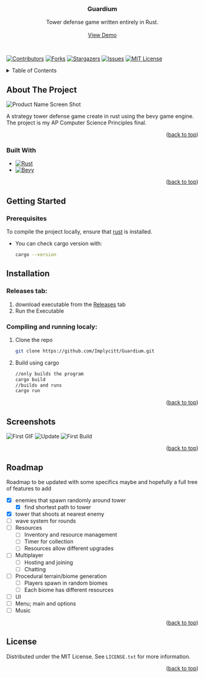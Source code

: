 <br />
<div align="center">
  <h3 align="center">Guardium</h3>

  <p align="center">
    Tower defense game written entirely in Rust.
    <br />
    <br />
    <a href="https://github.com/Implycitt/Guardium">View Demo</a>
  </p>
</div>

<br />

[![Contributors][contributors-shield]][contributors-url]
[![Forks][forks-shield]][forks-url]
[![Stargazers][stars-shield]][stars-url]
[![Issues][issues-shield]][issues-url]
[![MIT License][license-shield]][license-url]

<!-- TABLE OF CONTENTS -->
<details>
  <summary>Table of Contents</summary>
  <ol>
    <li>
      <a href="#about-the-project">About The Project</a>
      <ul>
        <li><a href="#built-with">Built With</a></li>
      </ul>
    </li>
    <li>
      <a href="#getting-started">Getting Started</a>
      <ul>
        <li><a href="#prerequisites">Prerequisites</a></li>
        <li><a href="#installation">Installation</a></li>
      </ul>
    </li>
    <li><a href="#Screenshots">Screenshots</a></li>
    <li><a href="#roadmap">Roadmap</a></li>
    <li><a href="#license">License</a></li>
  </ol>
</details>


<!-- ABOUT THE PROJECT -->
## About The Project

![Product Name Screen Shot][product-screenshot]

A strategy tower defense game create in rust using the bevy game engine. The project is my AP Computer Science Principles final.

<p align="right">(<a href="#readme-top">back to top</a>)</p>


### Built With

* [![Rust]][rust-url]
* [![Bevy]][bevy-url]

<p align="right">(<a href="#readme-top">back to top</a>)</p>


<!-- GETTING STARTED -->
## Getting Started

### Prerequisites

To compile the project locally, ensure that [rust](https://www.rust-lang.org/tools/install) is installed.
* You can check cargo version with:  
  ```sh
  cargo --version
  ```

## Installation

### Releases tab:

1. download executable from the [Releases](https://github.com/Implycitt/Guardium/releases) tab
2. Run the Executable

### Compiling and running localy:
1. Clone the repo
   ```sh
   git clone https://github.com/Implycitt/Guardium.git
   ```
2. Build using cargo
   ```sh
   //only builds the program
   cargo build
   //builds and runs
   cargo run
   ```
<p align="right">(<a href="#readme-top">back to top</a>)</p>


<!-- SCREENSHOTS -->
## Screenshots

![First GIF][firstgif-screenshot]
![Update][update-screenshot]
![First Build][fb-screenshot]

<p align="right">(<a href="#readme-top">back to top</a>)</p>


<!-- ROADMAP -->
## Roadmap

Roadmap to be updated with some specifics maybe and hopefully a full tree of features to add
- [x] enemies that spawn randomly around tower
    - [x] find shortest path to tower
- [x] tower that shoots at nearest enemy
- [ ] wave system for rounds
- [ ] Resources
    - [ ] Inventory and resource management
    - [ ] Timer for collection
    - [ ] Resources allow different upgrades
- [ ] Multiplayer
    - [ ] Hosting and joining
    - [ ] Chatting
- [ ] Procedural terrain/biome generation
    - [ ] Players spawn in random biomes
    - [ ] Each biome has different resources
- [ ] UI 
- [ ] Menu; main and options
- [ ] Music

<p align="right">(<a href="#readme-top">back to top</a>)</p>


<!-- LICENSE -->
## License

Distributed under the MIT License. See `LICENSE.txt` for more information.

<p align="right">(<a href="#readme-top">back to top</a>)</p>


<!-- MARKDOWN LINKS & IMAGES -->
[contributors-shield]: https://img.shields.io/github/contributors/Implycitt/Guardium.svg?style=for-the-badge
[contributors-url]: https://github.com/Implycitt/Guardium/graphs/contributors
[forks-shield]: https://img.shields.io/github/forks/Implycitt/Guardium.svg?style=for-the-badge
[forks-url]: https://github.com/Implycitt/Guardium/network/members
[stars-shield]: https://img.shields.io/github/stars/Implycitt/Guardium.svg?style=for-the-badge
[stars-url]: https://github.com/Implycitt/Guardium/stargazers
[issues-shield]: https://img.shields.io/github/issues/Implycitt/Guardium.svg?style=for-the-badge
[issues-url]: https://github.com/Implycitt/Guardium/issues
[license-shield]: https://img.shields.io/github/license/Implycitt/Guardium.svg?style=for-the-badge
[license-url]: https://github.com/Implycitt/Guardium/blob/master/LICENSE.txt
[product-screenshot]: assets/github/firstGIF.gif
[Rust]: https://img.shields.io/badge/Rust-black?style=for-the-badge&logo=rust&logoColor=#E57324
[rust-url]: https://www.rust-lang.org/
[bevy]: https://img.shields.io/badge/Bevy-232326?logo=bevy&logoColor=fff&style=flat
[bevy-url]: https://bevyengine.org/
[fb-screenshot]: assets/github/FirstBuild.png
[update-screenshot]: assets/github/Update23.03.24.png 
[firstgif-screenshot]: assets/github/firstGIF.gif
